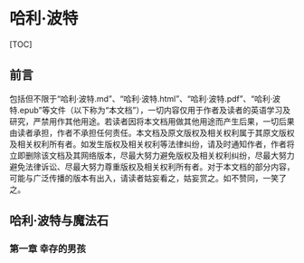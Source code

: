 # 哈利·波特

[TOC]



## 前言
包括但不限于“哈利·波特.md”、“哈利·波特.html”、“哈利·波特.pdf”、“哈利·波特.epub”等文件（以下称为“本文档”），一切内容仅用于作者及读者的英语学习及研究，严禁用作其他用途。若读者因将本文档用做其他用途而产生后果，一切后果由读者承担，作者不承担任何责任。本文档及原文版权及相关权利属于其原文版权及相关权利所有者。如发生版权及相关权利等法律纠纷，请及时通知作者，作者将立即删除该文档及其网络版本，尽最大努力避免版权及相关权利纠纷，尽最大努力避免法律诉讼、尽最大努力尊重版权及相关权利所有者。对于本文档的部分内容，可能与广泛传播的版本有出入，请读者姑妄看之，姑妄赏之。如不赞同，一笑了之。

## 哈利·波特与魔法石

### 第一章 幸存的男孩
